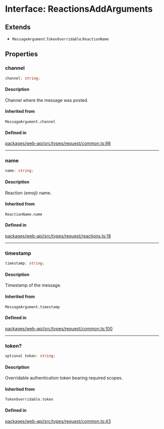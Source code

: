 # Interface: ReactionsAddArguments

## Extends

- `MessageArgument`.`TokenOverridable`.`ReactionName`

## Properties

### channel

```ts
channel: string;
```

#### Description

Channel where the message was posted.

#### Inherited from

`MessageArgument.channel`

#### Defined in

[packages/web-api/src/types/request/common.ts:98](https://github.com/slackapi/node-slack-sdk/blob/main/packages/web-api/src/types/request/common.ts#L98)

***

### name

```ts
name: string;
```

#### Description

Reaction (emoji) name.

#### Inherited from

`ReactionName.name`

#### Defined in

[packages/web-api/src/types/request/reactions.ts:18](https://github.com/slackapi/node-slack-sdk/blob/main/packages/web-api/src/types/request/reactions.ts#L18)

***

### timestamp

```ts
timestamp: string;
```

#### Description

Timestamp of the message.

#### Inherited from

`MessageArgument.timestamp`

#### Defined in

[packages/web-api/src/types/request/common.ts:100](https://github.com/slackapi/node-slack-sdk/blob/main/packages/web-api/src/types/request/common.ts#L100)

***

### token?

```ts
optional token: string;
```

#### Description

Overridable authentication token bearing required scopes.

#### Inherited from

`TokenOverridable.token`

#### Defined in

[packages/web-api/src/types/request/common.ts:43](https://github.com/slackapi/node-slack-sdk/blob/main/packages/web-api/src/types/request/common.ts#L43)
